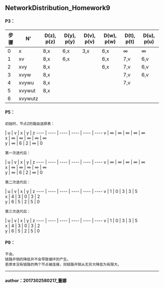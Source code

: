 ## NetworkDistribution_Homework9     

#### P3：  
      
步骤  | N'  | D(z), p(z) | D(y), p(y) |D(v), p(v)| D(w), p(w)|D(t), p(t)|D(u), p(u)
---- | ---- | ---- | ---- | ---- | ---- | ---- | ---- 
0 | x | 8,x | 6,x |  3,x |  6,x |  ∞ |  ∞  
1 | xv | 8,x | 6,x |    |  6,x |  7,v |  6,v 
2 | xvy | 8,x |  |  |  6,x |  7,v |  6,v 
3 | xvyw | 8,x |   |    |    |  7,v |  6,v 
4 | xvywu | 8,x |   |    |    |7,v |   
5 | xvywut | 8,x |   |    |    |    |    
6 | xvywutz |  |   |    |   |    |        
        
#### P5：
	初始时，节点Z的路由选择表： 
  | u | v | x | y | z 
---- | ---- | ---- | ---- | ---- | ---- 
v | ∞ | ∞ | ∞ | ∞ | ∞  	
x | ∞ | ∞ | ∞ | ∞ | ∞  	
y | ∞ | 6 | 2 | ∞ | 0
     
	第一次迭代后：  
   | u | v | x | y | z 
---- | ---- | ---- | ---- | ---- | ---- 
v | ∞ | ∞ | ∞ | ∞ | ∞  	
x | ∞ | ∞ | ∞ | ∞ | ∞  	
y | ∞ | 6 | 2 | ∞ | 0    
     
	第二次迭代后：  
   | u | v | x | y | z 
---- | ---- | ---- | ---- | ---- | ---- 
v | 1 | 0 | 3 | 3 | 5  	
x | 4 | 3 | 0 | 3 | 2  	
y | 6 | 5 | 2 | 5 | 0 
     
	第三次迭代后：
  | u | v | x | y | z 
---- | ---- | ---- | ---- | ---- | ---- 
v | 1 | 0 | 3 | 3 | 5  	
x | 4 | 3 | 0 | 3 | 2  	
y | 6 | 5 | 2 | 5 | 0  	

    
#### P9：   
	不会。
	链路开销的降低并不会导致循环的产生。
	若原本没有链路的两个节点被连接，则链路开销从无穷大降低为有限大。
	

****
#### author：2017302580217_董娜
